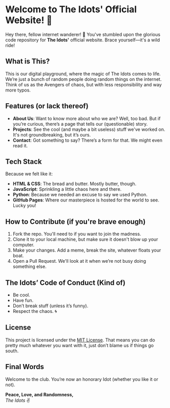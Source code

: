 # Welcome to The Idots' Official Website! 🎉

Hey there, fellow internet wanderer! 👋 You've stumbled upon the glorious code repository for **The Idots'** official website. Brace yourself—it's a wild ride!

## What is This?

This is our digital playground, where the magic of The Idots comes to life. We’re just a bunch of random people doing random things on the internet. Think of us as the Avengers of chaos, but with less responsibility and way more typos.

## Features (or lack thereof)

- **About Us**: Want to know more about who we are? Well, too bad. But if you’re curious, there’s a page that tells our (questionable) story.
- **Projects**: See the cool (and maybe a bit useless) stuff we've worked on. It's not groundbreaking, but it’s ours.
- **Contact**: Got something to say? There’s a form for that. We might even read it.

## Tech Stack

Because we felt like it:

- **HTML & CSS**: The bread and butter. Mostly butter, though.
- **JavaScript**: Sprinkling a little chaos here and there.
- **Python**: Because we needed an excuse to say we used Python.
- **GitHub Pages**: Where our masterpiece is hosted for the world to see. Lucky you!

## How to Contribute (if you're brave enough)

1. Fork the repo. You'll need to if you want to join the madness.
2. Clone it to your local machine, but make sure it doesn't blow up your computer.
3. Make your changes. Add a meme, break the site, whatever floats your boat.
4. Open a Pull Request. We'll look at it when we’re not busy doing something else.

## The Idots’ Code of Conduct (Kind of)

- Be cool. 
- Have fun.
- Don’t break stuff (unless it’s funny).
- Respect the chaos. 🌀

## License

This project is licensed under the [MIT License](LICENSE). That means you can do pretty much whatever you want with it, just don’t blame us if things go south.

## Final Words

Welcome to the club. You’re now an honorary Idot (whether you like it or not).

**Peace, Love, and Randomness,**  
*The Idots* ✌️
